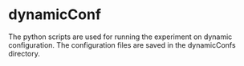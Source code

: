 # dynamicConf

The python scripts are used for running the experiment on dynamic configuration. The configuration files are saved in the dynamicConfs directory.